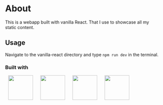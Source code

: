 # About

This is a webapp built with vanilla React. That I use to showcase all my static content.

## Usage

Navigate to the vanilla-react directory and type `npm run dev` in the terminal.

### Built with

<p>
  <img src="https://cdn.jsdelivr.net/gh/devicons/devicon@latest/icons/css3/css3-original.svg" height="80" width="80" hspace="10px" />
  <img src="https://cdn.jsdelivr.net/gh/devicons/devicon@latest/icons/html5/html5-original.svg" height="80" width="80" hspace="10px" />
  <img src="https://cdn.jsdelivr.net/gh/devicons/devicon@latest/icons/javascript/javascript-original.svg" height="80" width="80" hspace="10px" />
  <img src="https://cdn.jsdelivr.net/gh/devicons/devicon@latest/icons/react/react-original.svg" height="80" width="80" hspace="10px" />
</p>
